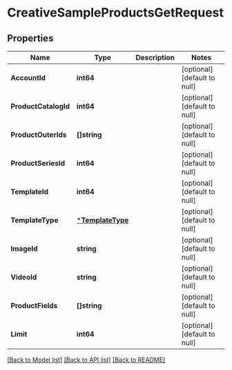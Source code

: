 # CreativeSampleProductsGetRequest

## Properties
Name | Type | Description | Notes
------------ | ------------- | ------------- | -------------
**AccountId** | **int64** |  | [optional] [default to null]
**ProductCatalogId** | **int64** |  | [optional] [default to null]
**ProductOuterIds** | **[]string** |  | [optional] [default to null]
**ProductSeriesId** | **int64** |  | [optional] [default to null]
**TemplateId** | **int64** |  | [optional] [default to null]
**TemplateType** | [***TemplateType**](TemplateType.md) |  | [optional] [default to null]
**ImageId** | **string** |  | [optional] [default to null]
**VideoId** | **string** |  | [optional] [default to null]
**ProductFields** | **[]string** |  | [optional] [default to null]
**Limit** | **int64** |  | [optional] [default to null]

[[Back to Model list]](../README.md#documentation-for-models) [[Back to API list]](../README.md#documentation-for-api-endpoints) [[Back to README]](../README.md)



